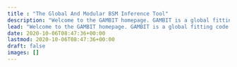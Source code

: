 ```yaml
---
title : "The Global And Modular BSM Inference Tool"
description: "Welcome to the GAMBIT homepage. GAMBIT is a global fitting code for generic Beyond the Standard Model theories, designed to allow fast and easy definition of new models, observables, likelihoods, scanners and backend physics codes. It can perform statistical global fits of generic physics models using a wide range of particle physics and astrophysics data."
lead: "Welcome to the GAMBIT homepage. GAMBIT is a global fitting code for generic Beyond the Standard Model theories, designed to allow fast and easy definition of new models, observables, likelihoods, scanners and backend physics codes. It can perform statistical global fits of generic physics models using a wide range of particle physics and astrophysics data."
date: 2020-10-06T08:47:36+00:00
lastmod: 2020-10-06T08:47:36+00:00
draft: false
images: []
---
```

